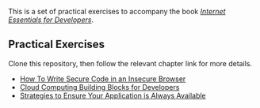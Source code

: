 This is a set of practical exercises to accompany the book *[Internet Essentials for Developers](https://tomgregory.com/internetbook)*.

## Practical Exercises

Clone this repository, then follow the relevant chapter link for more details.

* [How To Write Secure Code in an Insecure Browser](/browser/README.md)
* [Cloud Computing Building Blocks for Developers](/cloud/README.md)
* [Strategies to Ensure Your Application is Always Available](/availability/README.md)
